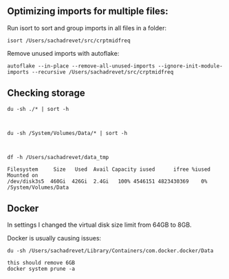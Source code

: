 

## Optimizing imports for multiple files:
 Run isort to sort and group imports in all files in a folder:
```
isort /Users/sachadrevet/src/crptmidfreq
```


Remove unused imports with autoflake:
```
autoflake --in-place --remove-all-unused-imports --ignore-init-module-imports --recursive /Users/sachadrevet/src/crptmidfreq
```



## Checking storage
```
du -sh ./* | sort -h



du -sh /System/Volumes/Data/* | sort -h



df -h /Users/sachadrevet/data_tmp 

Filesystem     Size   Used  Avail Capacity iused      ifree %iused  Mounted on
/dev/disk3s5  460Gi  426Gi  2.4Gi   100% 4546151 4823430369    0%   /System/Volumes/Data
```


## Docker 
In settings I changed the virtual disk size limit from 64GB to 8GB.

Docker is usually causing issues:
```
du -sh /Users/sachadrevet/Library/Containers/com.docker.docker/Data 

this should remove 6GB
docker system prune -a 
```
